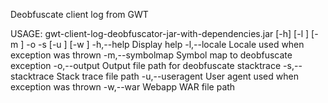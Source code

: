 Deobfuscate client log from GWT 

USAGE: gwt-client-log-deobfuscator-jar-with-dependencies.jar [-h] [-l
       <locale>] [-m <symbolmap>] -o <output> -s <stacktrace> [-u
       <useragent>] [-w <war>]
 -h,--help                      Display help
 -l,--locale <locale>           Locale used when exception was thrown
 -m,--symbolmap <symbolmap>     Symbol map to deobfuscate exception
 -o,--output <output>           Output file path for deobfuscate
                                stacktrace
 -s,--stacktrace <stacktrace>   Stack trace file path
 -u,--useragent <useragent>     User agent used when exception was thrown
 -w,--war <war>                 Webapp WAR file path
